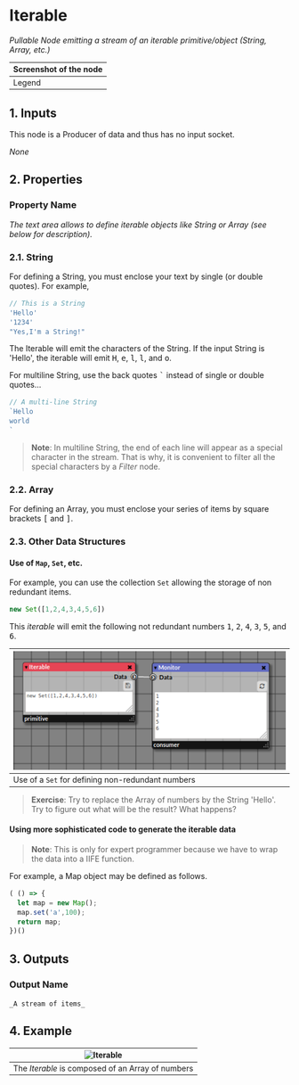 # Iterable

_Pullable Node emitting a stream of an iterable primitive/object (String, Array, etc.)_

| Screenshot of the node |
|------------------------|
|Legend|


## 1. Inputs

This node is a Producer of data and thus has no input socket.

_None_

## 2. Properties
   
### Property Name

_The text area allows to define iterable objects like String or Array (see below for description)._

### 2.1. String

For defining a String, you must enclose your text by single (or double quotes). For example,

```javascript
// This is a String
'Hello'
'1234'
"Yes,I'm a String!"
```
The Iterable will emit the characters of the String. If the input String is 'Hello', the iterable will emit <kbd>H</kbd>, <kbd>e</kbd>, <kbd>l</kbd>, <kbd>l</kbd>, and <kbd>o</kbd>.

For multiline String, use the back quotes <kbd>`</kbd> instead of single or double quotes...
```javascript
// A multi-line String
`Hello
world
`
```
> **Note**: In multiline String, the end of each line will appear as a special character in the stream. That is why, it is convenient to filter all the special characters by a _Filter_ node.

### 2.2. Array

For defining an Array, you must enclose your series of items by square brackets <kbd>[</kbd> and <kbd>]</kbd>.

### 2.3. Other Data Structures

#### Use of `Map`, `Set`, etc.

For example, you can use the collection `Set` allowing the storage of non redundant items.

```javascript
new Set([1,2,4,3,4,5,6])
```
This _iterable_ will emit the following not redundant numbers <kbd>1</kbd>, <kbd>2</kbd>, <kbd>4</kbd>, <kbd>3</kbd>, <kbd>5</kbd>, and <kbd>6</kbd>.

| ![Set](./img/iterable_set.png) |
|------------------------|
|Use of a `Set` for defining non-redundant numbers|

> **Exercise**: Try to replace the Array of numbers by the String 'Hello'. Try to figure out what will be the result? What happens?

#### Using more sophisticated code to generate the iterable data

> **Note**: This is only for expert programmer because we have to wrap the data into a IIFE function.

For example, a Map object may be defined as follows.

```javascript
( () => {
  let map = new Map();
  map.set('a',100);
  return map;
})()
```


## 3. Outputs

### Output Name
    _A stream of items_

## 4. Example

| ![Iterable](./img/first_example.png) |
|------------------------|
|The _Iterable_ is composed of an Array of numbers|



